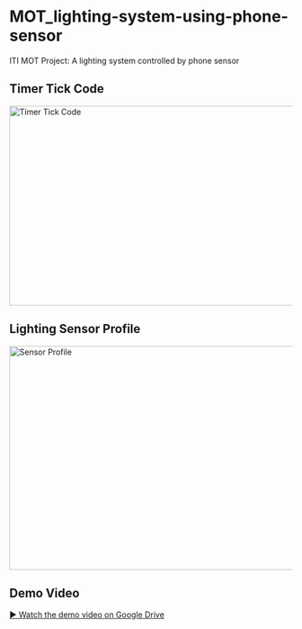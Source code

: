 # MOT_lighting-system-using-phone-sensor
ITI MOT Project: A lighting system controlled by phone sensor
## Timer Tick Code
<img width="542" height="355" alt="Timer Tick Code" src="https://github.com/user-attachments/assets/0302f05e-a526-48c3-b337-531fa6c92971" />

## Lighting Sensor Profile
<img width="664" height="398" alt="Sensor Profile" src="https://github.com/user-attachments/assets/5a7fecd4-0ffe-4cf3-82fc-5952c380a9df" />

## Demo Video
[▶️ Watch the demo video on Google Drive](https://drive.google.com/file/d/1q0r6wZK9D1ylk_klJk3OYEAneQKXc5uv/view?usp=drivesdk)
